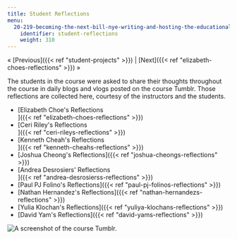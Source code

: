 ```yaml
---
title: Student Reflections
menu:
  20-219-becoming-the-next-bill-nye-writing-and-hosting-the-educational-show-january-iap-2015:
    identifier: student-reflections
    weight: 310
---
```

« [Previous]({{< ref "student-projects" >}}) | [Next]({{< ref "elizabeth-choes-reflections" >}}) »

The students in the course were asked to share their thoughts throughout the course in daily blogs and vlogs posted on the course Tumblr. Those reflections are collected here, courtesy of the instructors and the students.

*   [Elizabeth Choe's Reflections  
    ]({{< ref "elizabeth-choes-reflections" >}})
*   [Ceri Riley's Reflections  
    ]({{< ref "ceri-rileys-reflections" >}})
*   [Kenneth Cheah's Reflections  
    ]({{< ref "kenneth-cheahs-reflections" >}})
*   [Joshua Cheong's Reflections]({{< ref "joshua-cheongs-reflections" >}})
*   [Andrea Desrosiers' Reflections  
    ]({{< ref "andrea-desrosierss-reflections" >}})
*   [Paul PJ Folino's Reflections]({{< ref "paul-pj-folinos-reflections" >}})
*   [Nathan Hernandez's Reflections]({{< ref "nathan-hernandezs-reflections" >}})
*   [Yulia Klochan's Reflections]({{< ref "yuliya-klochans-reflections" >}})
*   [David Yam's Reflections]({{< ref "david-yams-reflections" >}})

![A screenshot of the course Tumblr.](https://open-learning-course-data.s3.amazonaws.com/20-219-becoming-the-next-bill-nye-writing-and-hosting-the-educational-show-january-iap-2015/93bb33b65d7f3d035f33c1fb9f0322fb_reflections-screenshot.jpg)
